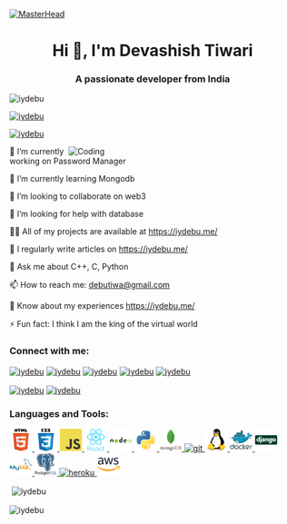 [![MasterHead](https://i.ibb.co/wJkjGj6/Basics-of-Video-Coding.gif)](https://iydebu.me)
<h1 align="center">Hi 👋, I'm Devashish Tiwari</h1>
<h3 align="center">A passionate developer from India</h3>
<p align="left"> <img src="https://komarev.com/ghpvc/?username=iydebu&label=Profile%20views&color=0e75b6&style=flat" alt="iydebu" /> </p>
<p align="left"> <a href="https://github.com/ryo-ma/github-profile-trophy"><img src="https://github-profile-trophy.vercel.app/?username=iydebu" alt="iydebu" /></a> </p>
<p align="left"> <a href="https://twitter.com/iydebu" target="blank"><img src="https://img.shields.io/twitter/follow/iydebu?logo=twitter&style=for-the-badge" alt="iydebu" /></a> </p>
<img align="right" alt="Coding" width="400" src="https://cdn.sanity.io/images/ordgikwe/production/a830c5182852e35bcd0dc07b90122f07ecd15f48-700x525.gif">

🔭 I’m currently working on Password Manager

🌱 I’m currently learning Mongodb

👯 I’m looking to collaborate on web3

🤝 I’m looking for help with database

👨‍💻 All of my projects are available at https://iydebu.me/

📝 I regularly write articles on https://iydebu.me/

💬 Ask me about C++, C, Python

📫 How to reach me: debutiwa@gmail.com

📄 Know about my experiences https://iydebu.me/

⚡ Fun fact: I think I am the king of the virtual world

<h3 align="left">Connect with me:</h3>
<p align="left">
<a href="https://dev.to/iydebu" target="blank"><img align="center" src="https://raw.githubusercontent.com/rahuldkjain/github-profile-readme-generator/master/src/images/icons/Social/devto.svg" alt="iydebu" height="30" width="40" /></a>
<a href="https://twitter.com/iydebu" target="blank"><img align="center" src="https://raw.githubusercontent.com/rahuldkjain/github-profile-readme-generator/master/src/images/icons/Social/twitter.svg" alt="iydebu" height="30" width="40" /></a>
<a href="https://linkedin.com/in/iydebu" target="blank"><img align="center" src="https://raw.githubusercontent.com/rahuldkjain/github-profile-readme-generator/master/src/images/icons/Social/linked-in-alt.svg" alt="iydebu" height="30" width="40" /></a>
<a href="https://codesandbox.com/iydebu" target="blank"><img align="center" src="https://raw.githubusercontent.com/rahuldkjain/github-profile-readme-generator/master/src/images/icons/Social/codesandbox.svg" alt="iydebu" height="30" width="40" /></a>
<a href="https://instagram.com/iydebu" target="blank"><img align="center" src="https://raw.githubusercontent.com/rahuldkjain/github-profile-readme-generator/master/src/images/icons/Social/instagram.svg" alt="iydebu" height="30" width="40" /></a>

<a href="https://stackoverflow.com/users/1234567/iydebu" target="blank"><img align="center" src="https://raw.githubusercontent.com/rahuldkjain/github-profile-readme-generator/master/src/images/icons/Social/stack-overflow.svg" alt="iydebu" height="30" width="40" /></a>
<a href="https://www.youtube.com/channel/UCN-abcdefgh" target="blank"><img align="center" src="https://raw.githubusercontent.com/rahuldkjain/github-profile-readme-generator/master/src/images/icons/Social/youtube.svg" alt="iydebu" height="30" width="40" /></a>

</p>
<h3 align="left">Languages and Tools:</h3>
<p align="left"> <a href="https://www.w3.org/html/" target="_blank"> <img src="https://raw.githubusercontent.com/devicons/devicon/master/icons/html5/html5-original-wordmark.svg" alt="html5" width="40" height="40"/> </a> <a href="https://www.w3schools.com/css/" target="_blank"> <img src="https://raw.githubusercontent.com/devicons/devicon/master/icons/css3/css3-original-wordmark.svg" alt="css3" width="40" height="40"/> </a> <a href="https://developer.mozilla.org/en-US/docs/Web/JavaScript" target="_blank"> <img src="https://raw.githubusercontent.com/devicons/devicon/master/icons/javascript/javascript-original.svg" alt="javascript" width="40" height="40"/> </a> <a href="https://reactjs.org/" target="_blank"> <img src="https://raw.githubusercontent.com/devicons/devicon/master/icons/react/react-original-wordmark.svg" alt="react" width="40" height="40"/> </a> <a href="https://nodejs.org" target="_blank"> <img src="https://raw.githubusercontent.com/devicons/devicon/master/icons/nodejs/nodejs-original-wordmark.svg" alt="nodejs" width="40" height="40"/> </a> <a href="https://www.python.org" target="_blank"> <img src="https://raw.githubusercontent.com/devicons/devicon/master/icons/python/python-original.svg" alt="python" width="40" height="40"/> </a> <a href="https://www.mongodb.com/" target="_blank"> <img src="https://raw.githubusercontent.com/devicons/devicon/master/icons/mongodb/mongodb-original-wordmark.svg" alt="mongodb" width="40" height="40"/> </a> <a href="https://git-scm.com/" target="_blank"> <img src="https://www.vectorlogo.zone/logos/git-scm/git-scm-icon.svg" alt="git" width="40" height="40"/> </a> <a href="https://www.linux.org/" target="_blank"> <img src="https://raw.githubusercontent.com/devicons/devicon/master/icons/linux/linux-original.svg" alt="linux" width="40" height="40"/> </a> <a href="https://www.docker.com/" target="_blank"> <img src="https://raw.githubusercontent.com/devicons/devicon/master/icons/docker/docker-original-wordmark.svg" alt="docker" width="40" height="40"/> </a> <a href="https://www.djangoproject.com/" target="_blank"> <img src="https://raw.githubusercontent.com/devicons/devicon/master/icons/django/django-original.svg" alt="django" width="40" height="40"/> </a> <a href="https://www.mysql.com/" target="_blank"> <img src="https://raw.githubusercontent.com/devicons/devicon/master/icons/mysql/mysql-original-wordmark.svg" alt="mysql" width="40" height="40"/> </a> <a href="https://www.postgresql.org" target="_blank"> <img src="https://raw.githubusercontent.com/devicons/devicon/master/icons/postgresql/postgresql-original-wordmark.svg" alt="postgresql" width="40" height="40"/> </a> <a href="https://www.heroku.com" target="_blank"> <img src="https://www.vectorlogo.zone/logos/heroku/heroku-icon.svg" alt="heroku" width="40" height="40"/> </a> <a href="https://aws.amazon.com/" target="_blank"> <img src="https://raw.githubusercontent.com/devicons/devicon/master/icons/amazonwebservices/amazonwebservices-original-wordmark.svg" alt="aws" width="40" height="40"/> </a> </p>

<p>&nbsp;<img align="center" src="https://github-readme-stats.vercel.app/api?username=iydebu&show_icons=true&locale=en" alt="iydebu" /></p>
<p><img align="center" src="https://github-readme-streak-stats.herokuapp.com/?user=iydebu&" alt="iydebu" /></p>
